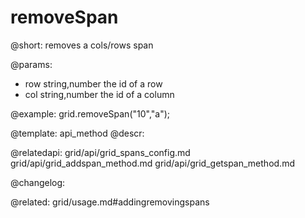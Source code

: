 removeSpan
=============

@short: removes a cols/rows span


@params:
- row 	string,number 	the id of a row
- col 	string,number 	the id of a column



@example:
grid.removeSpan("10","a");


@template: api_method
@descr:



@relatedapi:
grid/api/grid_spans_config.md
grid/api/grid_addspan_method.md
grid/api/grid_getspan_method.md


@changelog:

@related: grid/usage.md#addingremovingspans
